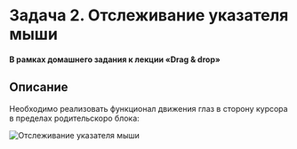 # Задача 2. Отслеживание указателя мыши

#### В рамках домашнего задания к лекции «Drag & drop»

## Описание

Необходимо реализовать функционал движения глаз в сторону курсора в пределах родительскоро блока:

![Отслеживание указателя мыши](./res/2.gif)

